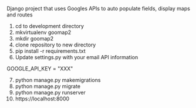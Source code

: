 
Django project that uses Googles APIs to auto populate fields, display maps and routes

1) cd to development directory
2) mkvirtualenv goomap2
3) mkdir goomap2
4) clone repository to new directory
5) pip install -r requirements.txt
6) Update settings.py with your email API information

GOOGLE_API_KEY = "XXX"

7) python manage.py makemigrations
8) python manage.py migrate
9) python manage.py runserver
10) https://localhost:8000
